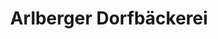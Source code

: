 ---
title: "Arlberger Dorfbäckerei"
url: /st-anton-arlberg/arlberger-dorfbaeckerei/
shop: Bäckerei
---